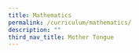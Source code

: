 ```yaml
---
title: Mathematics
permalink: /curriculum/mathematics/
description: ""
third_nav_title: Mother Tongue
---
```


